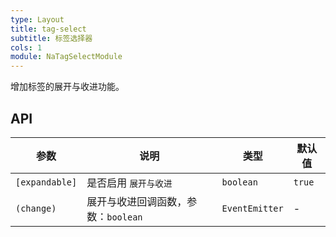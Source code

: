```yaml
---
type: Layout
title: tag-select
subtitle: 标签选择器
cols: 1
module: NaTagSelectModule
---
```


增加标签的展开与收进功能。

## API

参数 | 说明 | 类型 | 默认值
----|------|-----|------
`[expandable]` | 是否启用 `展开与收进` | `boolean` | `true`
`(change)` | 展开与收进回调函数，参数：`boolean` | `EventEmitter` | -

